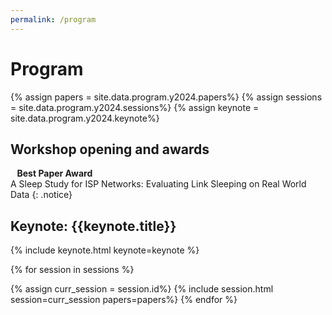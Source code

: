 ```yaml
---
permalink: /program
---
```


# Program

<!-- Load all papers -->
{% assign papers = site.data.program.y2024.papers%}
{% assign sessions = site.data.program.y2024.sessions%}
{% assign keynote = site.data.program.y2024.keynote%}

<!-- Workshop location: [UCSC Hay Barn](https://cowellhaybarn.ucsc.edu/).  
See the [registration page](/register) for details.
{: .notice--primary} -->


<!-- ## Breakfast -->

<!-- 7:30 -- 8:20 (50min)
{: .notice} -->

## Workshop opening and awards

<!-- 8:20 -- 8:30 (10min) -->
<i class="fa-solid fa-award" style="margin-right:0.75em;"></i>**Best Paper Award**  
A Sleep Study for ISP Networks: Evaluating Link Sleeping on Real World Data
{: .notice}

<!-- Keynote -->
## Keynote: {{keynote.title}}

<!-- {{keynote.start}} -- {{keynote.stop}} ({{keynote.duration}}) -->
<!-- {: .notice} -->

{% include keynote.html keynote=keynote %}

<!-- Paper sessions -->
{% for session in sessions %}

{% assign curr_session = session.id%}
{% include session.html session=curr_session papers=papers%}
{% endfor %}

<!-- Online papers -->

<!-- {% include session.html session=99 papers=papers%} -->
